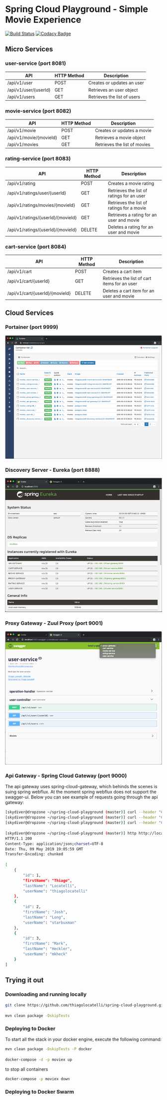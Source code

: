 # Spring Cloud Playground - Simple Movie Experience

[![Build Status](https://travis-ci.org/thiagolocatelli/spring-cloud-playground.svg?branch=master)](https://travis-ci.org/thiagolocatelli/spring-cloud-playground) [![Codacy Badge](https://api.codacy.com/project/badge/Grade/b8bf5d5235f2468b9ab91887fe3dc29f)](https://www.codacy.com/app/thiagolocatelli/spring-cloud-playground?utm_source=github.com&amp;utm_medium=referral&amp;utm_content=thiagolocatelli/spring-cloud-playground&amp;utm_campaign=Badge_Grade)

## Micro Services

### user-service (port 8081)

| API                       | HTTP Method   | Description |
| ------------------------- | ------------- | ----------- |
| /api/v1/user              | POST          | Creates or updates an user |
| /api/v1/user/{userId}     | GET           | Retrieves an user object |
| /api/v1/users             | GET           | Retrieves the list of users |

### movie-service (port 8082)

| API                       | HTTP Method   | Description |
| ------------------------- | ------------- | ----------- |
| /api/v1/movie             | POST          | Creates or updates a movie |
| /api/v1/movie/{movieId}   | GET           | Retrieves a movie object |
| /api/v1/movies            | GET           | Retrieves the list of movies |

### rating-service (port 8083)

| API                                   | HTTP Method   | Description |
| ------------------------------------- | ------------- | ----------- |
| /api/v1/rating                        | POST          | Creates a movie rating |
| /api/v1/ratings/user/{userId}         | GET           | Retrieves the list of ratings for an user |
| /api/v1/ratings/movies/{movieId}      | GET           | Retrieves the list of ratings for a movie |
| /api/v1/ratings/{userId}/{movieId}    | GET           | Retrieves a rating for an user and movie |
| /api/v1/ratings/{userId}/{movieId}    | DELETE        | Deletes a rating for an user and movie |

### cart-service (port 8084)

| API                               | HTTP Method   | Description |
| --------------------------------- | ------------- | ----------- |
| /api/v1/cart                      | POST          | Creates a cart item |
| /api/v1/cart/{userId}             | GET           | Retrieves the list of cart items for an user |
| /api/v1/cart/{userId}/{movieId}   | DELETE        | Deletes a cart item for an user and movie |

## Cloud Services

### Portainer (port 9999)

![Eureka](resources/images/portainer.png)

### Discovery Server - Eureka (port 8888)

![Eureka](resources/images/eureka.png)

### Proxy Gateway - Zuul Proxy (port 9001)

![Zuul Proxy](resources/images/proxy-gateway.png)

### Api Gateway - Spring Cloud Gateway (port 9000)

The api gateway uses spring-cloud-gateway, which behinds the scenes is suing spring webflux. At the moment
spring webflux does not support the swagger-ui. Below you can see example of requests going through the api
gateway:

```sh
[skydiver@dropzone ~/spring-cloud-playground (master)] curl --header "Content-Type: application/json" --request POST --data '{ "firstName": "Thiago", "lastName": "Locatelli", "username": "thiagolocatelli"}' http://localhost:9000/user-service/api/v1/user
[skydiver@dropzone ~/spring-cloud-playground (master)] curl --header "Content-Type: application/json" --request POST --data '{ "firstName": "Josh", "lastName": "Long", "username": "starbuxman"}' http://localhost:9000/user-service/api/v1/user
[skydiver@dropzone ~/spring-cloud-playground (master)] curl --header "Content-Type: application/json" --request POST --data '{ "firstName": "Mark", "lastName": "Heckler", "username": "mkheck"}' http://localhost:9000/user-service/api/v1/user

[skydiver@dropzone ~/spring-cloud-playground (master)] http http://localhost:9000/user-service/api/v1/users
HTTP/1.1 200
Content-Type: application/json;charset=UTF-8
Date: Thu, 09 May 2019 19:05:59 GMT
Transfer-Encoding: chunked

[
    {
        "id": 1,
        "firstName": "Thiago",
        "lastName": "Locatelli",
        "userName": "thiagolocatelli"
    },
    {
        "id": 2,
        "firstName": "Josh",
        "lastName": "Long",
        "userName": "starbuxman"
    },
    {
        "id": 3,
        "firstName": "Mark",
        "lastName": "Heckler",
        "userName": "mkheck"
    }
]
```

## Trying it out

### Downloading and running locally

```sh
git clone https://github.com/thiagolocatelli/spring-cloud-playground.git

mvn clean package -DskipTests

```

### Deploying to Docker

To start all the stack in your docker engine, execute the following command:

```sh
mvn clean package -DskipTests -P docker

docker-compose -d -p moviex up
```

to stop all containers

```sh
docker-compose -p moviex down
```

### Deploying to Docker Swarm